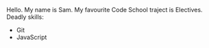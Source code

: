 Hello. My name is Sam. My favourite Code School traject is Electives.
Deadly skills:
* Git
* JavaScript
